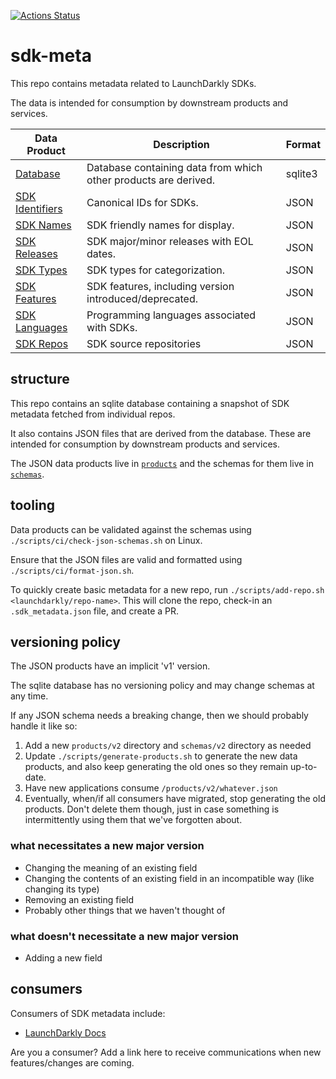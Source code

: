 [![Actions Status](https://github.com/launchdarkly/sdk-meta/actions/workflows/crawl.yml/badge.svg)](https://github.com/launchdarkly/sdk-meta/actions/workflows/crawl.yml)


# sdk-meta

This repo contains metadata related to LaunchDarkly SDKs. 

The data is intended for consumption by downstream products and services.

| Data Product                                 | Description                                                     | Format  |
|----------------------------------------------|-----------------------------------------------------------------|---------|
| [Database](./metadata.sqlite3)               | Database containing data from which other products are derived. | sqlite3 |
| [SDK Identifiers](products/identifiers.json) | Canonical IDs for SDKs.                                         | JSON    |
| [SDK Names](products/names.json)             | SDK friendly names for display.                                 | JSON    |
| [SDK Releases](products/releases.json)       | SDK major/minor releases with EOL dates.                        | JSON    |
| [SDK Types](products/types.json)             | SDK types for categorization.                                   | JSON    |
| [SDK Features](products/features.json)       | SDK features, including version introduced/deprecated.          | JSON    |
| [SDK Languages](products/languages.json)     | Programming languages associated with SDKs.                     | JSON    |
| [SDK Repos](products/repos.json)             | SDK source repositories                                         | JSON    |


## structure

This repo contains an sqlite database containing a snapshot of SDK metadata
fetched from individual repos.

It also contains JSON files that are derived from the database. These are intended for
consumption by downstream products and services.

The JSON data products live in [`products`](./products) and the schemas for them live in [`schemas`](./schemas). 

## tooling

Data products can be validated against the schemas using `./scripts/ci/check-json-schemas.sh` on Linux.

Ensure that the JSON files are valid and formatted using `./scripts/ci/format-json.sh`.

To quickly create basic metadata for a new repo, run `./scripts/add-repo.sh <launchdarkly/repo-name>`. This will
clone the repo, check-in an `.sdk_metadata.json` file, and create a PR.

## versioning policy

The JSON products have an implicit 'v1' version.

The sqlite database has no versioning policy and may change schemas at any time.

If any JSON schema needs a breaking change, then we should 
probably handle it like so:
1. Add a new `products/v2` directory and `schemas/v2` directory as needed
2. Update `./scripts/generate-products.sh` to generate the new data products, and also keep generating the
old ones so they remain up-to-date.
3. Have new applications consume `/products/v2/whatever.json`
4. Eventually, when/if all consumers have migrated, stop generating the old products. Don't delete them though, 
just in case something is intermittently using them that we've forgotten about.

### what necessitates a new major version
- Changing the meaning of an existing field
- Changing the contents of an existing field in an incompatible way (like changing its type)
- Removing an existing field
- Probably other things that we haven't thought of

### what doesn't necessitate a new major version
- Adding a new field


## consumers

Consumers of SDK metadata include:
- [LaunchDarkly Docs](https://docs.launchdarkly.com/)

Are you a consumer? Add a link here to receive communications when new features/changes are coming.
